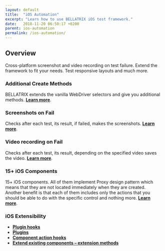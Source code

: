 ```yaml
---
layout: default
title:  "iOS Automation"
excerpt: "Learn how to use BELLATRIX iOS test framework."
date:   2018-11-20 06:50:17 +0200
parent: ios-automation
permalink: /ios-automation/
---
```

Overview
--------
Cross-platform screenshot and video recording on test failure. Extend the framework to fit your needs. Test responsive layouts and much more.

### Additional Create Methods ###
BELLATRIX extends the vanilla WebDriver selectors and give you additional methods. [**Learn more**](/locate-components.md).

### Screenshots on Fail ###
Checks after each test, its result, if failed, makes the screenshots. [**Learn more**](/troubleshooting-screenshots-on-fail.md).

### Video recording on Fail ###
Checks after each test, its result, depending on the specified video saves the video. [**Learn more**](/troubleshooting-video-recording.md).

### 15+ iOS Components ###
15+ iOS components. All of them implement Proxy design pattern which means that they are not located immediately when they are created. Another benefit is that each of them includes only the actions that you should be able to do with the specific control and nothing more. [**Learn more**](/common-controls.md).

### iOS Extensibility ###
- [**Plugin hooks**](/extensibility-test-workflow-hooks.md)
- [**Plugins**](/extensibility-custom-test-workflow-plugins.md)
- [**Component action hooks**](/extensibility-component-action-hooks.md)
- [**Extend existing components – extension methods**](/extensibility-extend-existing-components.md)